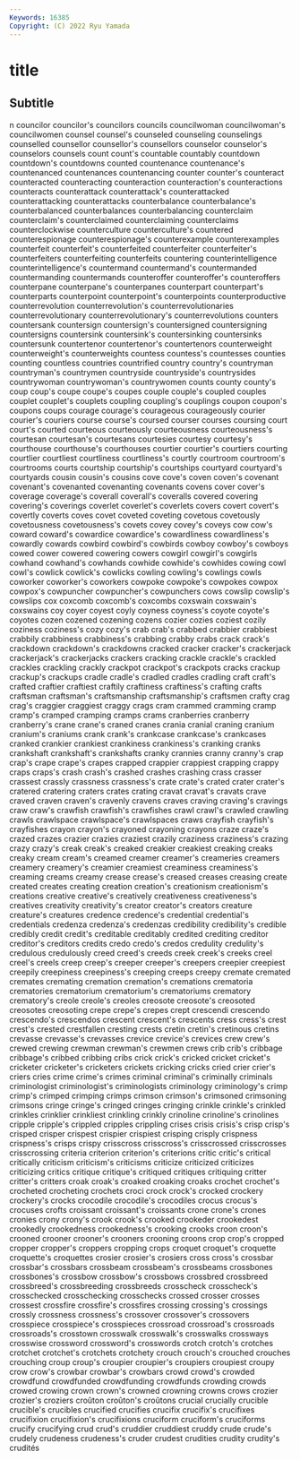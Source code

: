 ```yaml
---
Keywords: 16385
Copyright: (C) 2022 Ryu Yamada
---
```



# title

## Subtitle
n councilor councilor's councilors councils councilwoman councilwoman's
councilwomen counsel counsel's counseled counseling counselings counselled counsellor counsellor's counsellors
counselor counselor's counselors counsels count count's countable countably countdown countdown's
countdowns counted countenance countenance's countenanced countenances countenancing counter counter's counteract
counteracted counteracting counteraction counteraction's counteractions counteracts counterattack counterattack's counterattacked counterattacking
counterattacks counterbalance counterbalance's counterbalanced counterbalances counterbalancing counterclaim counterclaim's counterclaimed counterclaiming
counterclaims counterclockwise counterculture counterculture's countered counterespionage counterespionage's counterexample counterexamples counterfeit
counterfeit's counterfeited counterfeiter counterfeiter's counterfeiters counterfeiting counterfeits countering counterintelligence counterintelligence's
countermand countermand's countermanded countermanding countermands counteroffer counteroffer's counteroffers counterpane counterpane's
counterpanes counterpart counterpart's counterparts counterpoint counterpoint's counterpoints counterproductive counterrevolution counterrevolution's
counterrevolutionaries counterrevolutionary counterrevolutionary's counterrevolutions counters countersank countersign countersign's countersigned countersigning
countersigns countersink countersink's countersinking countersinks countersunk countertenor countertenor's countertenors counterweight
counterweight's counterweights countess countess's countesses counties counting countless countries countrified
country country's countryman countryman's countrymen countryside countryside's countrysides countrywoman countrywoman's
countrywomen counts county county's coup coup's coupe coupe's coupes couple
couple's coupled couples couplet couplet's couplets coupling coupling's couplings coupon
coupon's coupons coups courage courage's courageous courageously courier courier's couriers
course course's coursed courser courses coursing court court's courted courteous
courteously courteousness courteousness's courtesan courtesan's courtesans courtesies courtesy courtesy's courthouse
courthouse's courthouses courtier courtier's courtiers courting courtlier courtliest courtliness courtliness's
courtly courtroom courtroom's courtrooms courts courtship courtship's courtships courtyard courtyard's
courtyards cousin cousin's cousins cove cove's coven coven's covenant covenant's
covenanted covenanting covenants covens cover cover's coverage coverage's coverall coverall's
coveralls covered covering covering's coverings coverlet coverlet's coverlets covers covert
covert's covertly coverts coves covet coveted coveting covetous covetously covetousness
covetousness's covets covey covey's coveys cow cow's coward coward's cowardice
cowardice's cowardliness cowardliness's cowardly cowards cowbird cowbird's cowbirds cowboy cowboy's
cowboys cowed cower cowered cowering cowers cowgirl cowgirl's cowgirls cowhand
cowhand's cowhands cowhide cowhide's cowhides cowing cowl cowl's cowlick cowlick's
cowlicks cowling cowling's cowlings cowls coworker coworker's coworkers cowpoke cowpoke's
cowpokes cowpox cowpox's cowpuncher cowpuncher's cowpunchers cows cowslip cowslip's cowslips
cox coxcomb coxcomb's coxcombs coxswain coxswain's coxswains coy coyer coyest
coyly coyness coyness's coyote coyote's coyotes cozen cozened cozening cozens
cozier cozies coziest cozily coziness coziness's cozy cozy's crab crab's
crabbed crabbier crabbiest crabbily crabbiness crabbiness's crabbing crabby crabs crack
crack's crackdown crackdown's crackdowns cracked cracker cracker's crackerjack crackerjack's crackerjacks
crackers cracking crackle crackle's crackled crackles crackling crackly crackpot crackpot's
crackpots cracks crackup crackup's crackups cradle cradle's cradled cradles cradling
craft craft's crafted craftier craftiest craftily craftiness craftiness's crafting crafts
craftsman craftsman's craftsmanship craftsmanship's craftsmen crafty crag crag's craggier craggiest
craggy crags cram crammed cramming cramp cramp's cramped cramping cramps
crams cranberries cranberry cranberry's crane crane's craned cranes crania cranial
craning cranium cranium's craniums crank crank's crankcase crankcase's crankcases cranked
crankier crankiest crankiness crankiness's cranking cranks crankshaft crankshaft's crankshafts cranky
crannies cranny cranny's crap crap's crape crape's crapes crapped crappier
crappiest crapping crappy craps craps's crash crash's crashed crashes crashing
crass crasser crassest crassly crassness crassness's crate crate's crated crater
crater's cratered cratering craters crates crating cravat cravat's cravats crave
craved craven craven's cravenly cravens craves craving craving's cravings craw
craw's crawfish crawfish's crawfishes crawl crawl's crawled crawling crawls crawlspace
crawlspace's crawlspaces craws crayfish crayfish's crayfishes crayon crayon's crayoned crayoning
crayons craze craze's crazed crazes crazier crazies craziest crazily craziness
craziness's crazing crazy crazy's creak creak's creaked creakier creakiest creaking
creaks creaky cream cream's creamed creamer creamer's creameries creamers creamery
creamery's creamier creamiest creaminess creaminess's creaming creams creamy crease crease's
creased creases creasing create created creates creating creation creation's creationism
creationism's creations creative creative's creatively creativeness creativeness's creatives creativity creativity's
creator creator's creators creature creature's creatures credence credence's credential credential's
credentials credenza credenza's credenzas credibility credibility's credible credibly credit credit's
creditable creditably credited crediting creditor creditor's creditors credits credo credo's
credos credulity credulity's credulous credulously creed creed's creeds creek creek's
creeks creel creel's creels creep creep's creeper creeper's creepers creepier
creepiest creepily creepiness creepiness's creeping creeps creepy cremate cremated cremates
cremating cremation cremation's cremations crematoria crematories crematorium crematorium's crematoriums crematory
crematory's creole creole's creoles creosote creosote's creosoted creosotes creosoting crepe
crepe's crepes crept crescendi crescendo crescendo's crescendos crescent crescent's crescents
cress cress's crest crest's crested crestfallen cresting crests cretin cretin's
cretinous cretins crevasse crevasse's crevasses crevice crevice's crevices crew crew's
crewed crewing crewman crewman's crewmen crews crib crib's cribbage cribbage's
cribbed cribbing cribs crick crick's cricked cricket cricket's cricketer cricketer's
cricketers crickets cricking cricks cried crier crier's criers cries crime
crime's crimes criminal criminal's criminally criminals criminologist criminologist's criminologists criminology
criminology's crimp crimp's crimped crimping crimps crimson crimson's crimsoned crimsoning
crimsons cringe cringe's cringed cringes cringing crinkle crinkle's crinkled crinkles
crinklier crinkliest crinkling crinkly crinoline crinoline's crinolines cripple cripple's crippled
cripples crippling crises crisis crisis's crisp crisp's crisped crisper crispest
crispier crispiest crisping crisply crispness crispness's crisps crispy crisscross crisscross's
crisscrossed crisscrosses crisscrossing criteria criterion criterion's criterions critic critic's critical
critically criticism criticism's criticisms criticize criticized criticizes criticizing critics critique
critique's critiqued critiques critiquing critter critter's critters croak croak's croaked
croaking croaks crochet crochet's crocheted crocheting crochets croci crock crock's
crocked crockery crockery's crocks crocodile crocodile's crocodiles crocus crocus's crocuses
crofts croissant croissant's croissants crone crone's crones cronies crony crony's
crook crook's crooked crookeder crookedest crookedly crookedness crookedness's crooking crooks
croon croon's crooned crooner crooner's crooners crooning croons crop crop's
cropped cropper cropper's croppers cropping crops croquet croquet's croquette croquette's
croquettes crosier crosier's crosiers cross cross's crossbar crossbar's crossbars crossbeam
crossbeam's crossbeams crossbones crossbones's crossbow crossbow's crossbows crossbred crossbreed crossbreed's
crossbreeding crossbreeds crosscheck crosscheck's crosschecked crosschecking crosschecks crossed crosser crosses
crossest crossfire crossfire's crossfires crossing crossing's crossings crossly crossness crossness's
crossover crossover's crossovers crosspiece crosspiece's crosspieces crossroad crossroad's crossroads crossroads's
crosstown crosswalk crosswalk's crosswalks crossways crosswise crossword crossword's crosswords crotch
crotch's crotches crotchet crotchet's crotchets crotchety crouch crouch's crouched crouches
crouching croup croup's croupier croupier's croupiers croupiest croupy crow crow's
crowbar crowbar's crowbars crowd crowd's crowded crowdfund crowdfunded crowdfunding crowdfunds
crowding crowds crowed crowing crown crown's crowned crowning crowns crows
crozier crozier's croziers croûton croûton's croûtons crucial crucially crucible crucible's
crucibles crucified crucifies crucifix crucifix's crucifixes crucifixion crucifixion's crucifixions cruciform
cruciform's cruciforms crucify crucifying crud crud's cruddier cruddiest cruddy crude
crude's crudely crudeness crudeness's cruder crudest crudities crudity crudity's crudités
